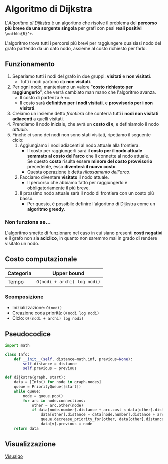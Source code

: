 # Algoritmo di Dijkstra

L'_Algoritmo di [Dijkstra](https://upload.wikimedia.org/wikipedia/commons/8/85/Dijkstra.ogg)_ è un algoritmo che risolve il problema del **percorso più breve da una sorgente singola** per grafi con pesi **reali positivi** `\mathbb{R}^+`.

L'algoritmo trova tutti i percorsi più brevi per raggiungere qualsiasi nodo del grafo partendo da un dato nodo, assieme al costo richiesto per farlo.

## Funzionamento

1. Separiamo tutti i nodi del grafo in due gruppi: **visitati** e **non visitati**.  
    - Tutti i nodi partono da **non visitati**.
2. Per ogni nodo, manteniamo un valore "**costo richiesto per raggiungerlo**", che verrà cambiato man mano che l'algoritmo avanza.
    - Il costo di partenza è `+∞`.
    - Il costo sarà **definitivo per i nodi visitati**, e **provvisorio per i non visitati**.
3. Creiamo un insieme detto _frontiera_ che conterrà tutti i **nodi non visitati adiacenti** a quelli visitati.
4. Prendiamo il nodo iniziale, che avrà un **costo di `0`**, e definiamolo il nodo _attuale_.
5. Finchè ci sono dei nodi non sono stati visitati, ripetiamo il seguente ciclo:
    1. Aggiungiamo i nodi adiacenti al nodo attuale alla frontiera.
        - Il costo per raggiungerli sarà il **costo per il nodo attuale sommato al costo dell'arco** che li connette al nodo attuale.  
          Se questo **costo** risulta essere **minore del costo provvisorio** precedente, esso **diventerà il nuovo costo**.
        - Questa operazione è detta _rilassamento dell'arco_.
    2. Facciamo diventare **visitato** il nodo attuale.
        - Il percorso che abbiamo fatto per raggiungerlo è obbligatoriamente il più breve.
    3. Il prossimo nodo attuale sarà il nodo di frontiera con un costo più basso.
        - Per questo, è possibile definire l'algoritmo di Dijkstra come un **algoritmo greedy**.

### Non funziona se...

L'algoritmo smette di funzionare nel caso in cui siano presenti **costi negativi** e il grafo non sia **aciclico**, in quanto non saremmo mai in grado di rendere visitato un nodo.

## Costo computazionale

| Categoria | Upper bound |
|-----------|-------------|
| Tempo | `O(nodi + archi) log nodi)` |

### Scomposizione

- Inizializzazione: `O(nodi)`
- Creazione coda priorità: `O(nodi log nodi)`
- Ciclo: `O((nodi + archi) log nodi)`

## Pseudocodice

```python
import math

class Info:
    def __init__(self, distance=math.inf, previous=None):
        self.distance = distance
        self.previous = previous

def dijkstra(graph, start):
    data = [Info() for node in graph.nodes]
    queue = PriorityQueue([start])
    while queue:
        node = queue.pop()
        for arc in node.connections:
            other = arc.other(node)
            if data[node.number].distance + arc.cost < data[other].distance:
                data[other].distance = data[node.number].distance + arc.cost
                queue.decrease_priority_for(other, data[other].distance)
                data[v].previous = node
    return data
```

## Visualizzazione

[Visualgo](https://visualgo.net/en/sssp)
